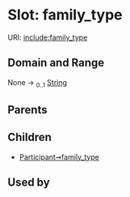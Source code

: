 
# Slot: family_type




URI: [include:family_type](https://w3id.org/include/family_type)


## Domain and Range

None &#8594;  <sub>0..1</sub> [String](types/String.md)

## Parents


## Children

 *  [Participant➞family_type](Participant_family_type.md)

## Used by

